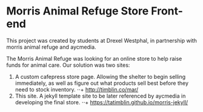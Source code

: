# Morris Animal Refuge Store Front-end
This project was created by students at Drexel Westphal, in partnership with morris animal refuge and aycmedia.

The Morris Animal Refuge was looking for an online store to help raise funds for animal care.
Our solution was two sites:
1. A custom cafepress store page. Allowing the shelter to begin selling immediately, as well as figure out what products sell best before they need to stock inventory.
⋅⋅+ http://timblin.co/mar/
2. This site. A jekyll template site to be later referenced by aycmedia in developing the final store.
⋅⋅+ https://tatimblin.github.io/morris-jekyll/
